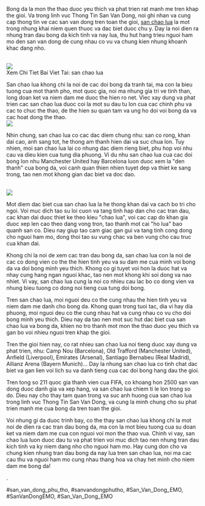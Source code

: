 <p>Bong da la mon the thao duoc yeu thich va phat trien rat manh me tren khap the gioi. Va trong linh vuc Thong Tin San Van Dong, noi ghi nhan va cung cap thong tin ve cac san van dong tren toan the gioi, <a href="https://sanbongdepemo.com/san-bong-chao-lua/">san chao lua</a> la mot trong nhung khai niem quen thuoc va dac biet duoc chu y. Day la noi dien ra nhung tran dau bong da kich tinh va nay lua, thu hut hang trieu nguoi ham mo den san van dong de cung nhau co vu va chung kien nhung khoanh khac dang nho.</p><br><img src="https://sanbongdepemo.com/wp-content/uploads/2024/12/san-bong-chao-lua-1-1024x538.png"></br>
Xem Chi Tiet Bai Viet Tai: san chao lua<p>San chao lua khong chi la noi de cac doi bong da tranh tai, ma con la bieu tuong cua mot thanh pho, mot quoc gia, noi ma nhung gia tri ve tinh than, long doan ket va niem dam me duoc the hien ro net. Viec xay dung va phat trien cac san chao lua duoc coi la mot su dau tu lon cua cac chinh phu va cac to chuc the thao, de the hien su quan tam va ung ho doi voi bong da va cac hoat dong the thao.<br><img src="https://sanbongdepemo.com/wp-content/uploads/2024/12/2.png"></br><p>Nhin chung, san chao lua co cac dac diem chung nhu: san co rong, khan dai cao, anh sang tot, he thong am thanh hien dai va suc chua lon. Tuy nhien, moi san chao lua lai co nhung dac diem rieng biet, phu hop voi nhu cau va dieu kien cua tung dia phuong. Vi du nhu san chao lua cua cac doi bong lon nhu Manchester United hay Barcelona luon duoc xem la "den thanh" cua bong da, voi canh quan thien nhien tuyet dep va thiet ke sang trong, tao nen mot khong gian dac biet va doc dao.</p><br><img src="https://sanbongdepemo.com/wp-content/uploads/2024/12/san-van-dong-phu-tho.png"></br><p>Mot diem dac biet cua san chao lua la he thong khan dai va cach bo tri cho ngoi. Voi muc dich tao su loi cuon va tang tinh hap dan cho cac tran dau, cac khan dai duoc thiet ke theo kieu "chao lua", voi cac cap do khan gia duoc xep len cao theo dang vong tron, tao thanh mot cai "ho lua" bao quanh san co. Dieu nay giup tao cam giac gan gui va tang tinh cong dong cho nguoi ham mo, dong thoi tao su vung chac va ben vung cho cau truc cua khan dai.<p>Khong chi la noi de xem cac tran dau bong da, san chao lua con la noi de cac co dong vien co the the hien tinh yeu va su dam me cua minh voi bong da va doi bong minh yeu thich. Khong co gi tuyet voi hon la duoc hat va nhay cung hang ngan nguoi khac, tao nen mot khong khi soi dong va nao nhiet. Vi vay, san chao lua cung la noi co nhieu cau lac bo co dong vien va nhung bieu tuong co dong noi tieng cua tung doi bong.</p><p>Tren san chao lua, moi nguoi deu co the cung nhau the hien tinh yeu va niem dam me danh cho bong da. Khong quan trong tuoi tac, dia vi hay dia phuong, moi nguoi deu co the cung nhau hat va cung nhau co vu cho doi bong minh yeu thich. Dieu nay da tao nen mot suc hut dac biet cua san chao lua va bong da, khien no tro thanh mot mon the thao duoc yeu thich va gan bo voi nhieu nguoi tren khap the gioi.<p>Tren the gioi hien nay, co rat nhieu san chao lua noi tieng duoc xay dung va phat trien, nhu: Camp Nou (Barcelona), Old Trafford (Manchester United), Anfield (Liverpool), Emirates (Arsenal), Santiago Bernabeu (Real Madrid), Allianz Arena (Bayern Munich)... Day la nhung san chao lua co tinh chat dac biet va gan lien voi lich su va danh tieng cua cac doi bong hang dau the gioi.</p><p>Tren tong so 211 quoc gia thanh vien cua FIFA, co khoang hon 2500 san van dong duoc danh gia va xep hang, va san chao lua chiem ti le lon trong so do. Dieu nay cho thay tam quan trong va suc anh huong cua san chao lua trong linh vuc Thong Tin San Van Dong, va cung la minh chung cho su phat trien manh me cua bong da tren toan the gioi.</p><p>Voi nhung gi da duoc trinh bay, co the thay san chao lua khong chi la mot noi de dien ra cac tran dau bong da, ma con la mot bieu tuong cua su doan ket va niem dam me cua con nguoi voi mon the thao vua. Chinh vi vay, san chao lua luon duoc dau tu va phat trien voi muc dich tao nen nhung tran dau kich tinh va ky niem dang nho cho nguoi ham mo. Hay cung don cho va chung kien nhung tran dau bong da nay lua tren san chao lua, noi ma cac cau thu va nguoi ham mo cung nhau thang hoa va chay het minh cho niem dam me bong da!</p><p>.</p>
#san_van_dong_phu_tho, #sanvandongphutho, #San_Van_Dong_EMO, #SanVanDongEMO, #San_Van_Dong_EMO
